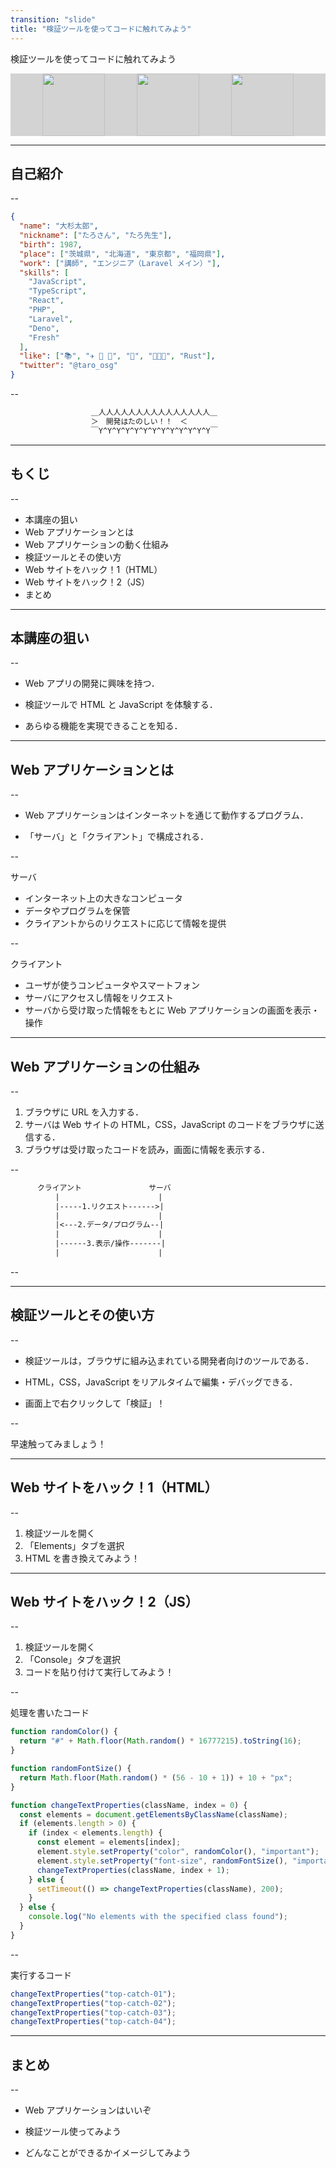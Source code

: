 ```yaml
---
transition: "slide"
title: "検証ツールを使ってコードに触れてみよう"
---
```


検証ツールを使ってコードに触れてみよう

<div style="display:flex;justify-content:space-evenly;align-items:center;background:lightgray;">
<img src="https://upload.wikimedia.org/wikipedia/commons/thumb/e/e1/Google_Chrome_icon_%28February_2022%29.svg/2048px-Google_Chrome_icon_%28February_2022%29.svg.png" alt="" style="height:100px;">
<img src="https://kanda-it-school-kensyu.com/wp-content/uploads/html5.png" alt="" style="height:100px;">
<img src="https://kanda-it-school-kensyu.com/wp-content/uploads/javascript.png" alt="" style="height:100px;">
</div>

---

## 自己紹介

--

```json
{
  "name": "大杉太郎",
  "nickname": ["たろさん", "たろ先生"],
  "birth": 1987,
  "place": ["茨城県", "北海道", "東京都", "福岡県"],
  "work": ["講師", "エンジニア（Laravel メイン）"],
  "skills": [
    "JavaScript",
    "TypeScript",
    "React",
    "PHP",
    "Laravel",
    "Deno",
    "Fresh"
  ],
  "like": ["📚", "✈️ 🚃 🚌", "🚮", "🥃🍺🍷", "Rust"],
  "twitter": "@taro_osg"
}
```

--

```txt
                  ＿人人人人人人人人人人人人人人人＿
                  ＞　開発はたのしい！！　＜
                  ￣Y^Y^Y^Y^Y^Y^Y^Y^Y^Y^Y^Y^Y￣
```

---

## もくじ

--

- 本講座の狙い
- Web アプリケーションとは
- Web アプリケーションの動く仕組み
- 検証ツールとその使い方
- Web サイトをハック！1（HTML）
- Web サイトをハック！2（JS）
- まとめ

---

## 本講座の狙い

--

- Web アプリの開発に興味を持つ．

- 検証ツールで HTML と JavaScript を体験する．

- あらゆる機能を実現できることを知る．

---

## Web アプリケーションとは

--

- Web アプリケーションはインターネットを通じて動作するプログラム．

- 「サーバ」と「クライアント」で構成される．

--

サーバ

- インターネット上の大きなコンピュータ
- データやプログラムを保管
- クライアントからのリクエストに応じて情報を提供

--

クライアント

- ユーザが使うコンピュータやスマートフォン
- サーバにアクセスし情報をリクエスト
- サーバから受け取った情報をもとに Web アプリケーションの画面を表示・操作

---

## Web アプリケーションの仕組み

--

1. ブラウザに URL を入力する．
2. サーバは Web サイトの HTML，CSS，JavaScript のコードをブラウザに送信する．
3. ブラウザは受け取ったコードを読み，画面に情報を表示する．

--

```txt
      クライアント               サーバ
          |                      |
          |-----1.リクエスト------>|
          |                      |
          |<---2.データ/プログラム--|
          |                      |
          |------3.表示/操作-------|
          |                      |
```

--

---

## 検証ツールとその使い方

--

- 検証ツールは，ブラウザに組み込まれている開発者向けのツールである．

- HTML，CSS，JavaScript をリアルタイムで編集・デバッグできる．

- 画面上で右クリックして「検証」！

--

早速触ってみましょう！

---

## Web サイトをハック！1（HTML）

--

1. 検証ツールを開く
2. 「Elements」タブを選択
3. HTML を書き換えてみよう！

---

## Web サイトをハック！2（JS）

--

1. 検証ツールを開く
2. 「Console」タブを選択
3. コードを貼り付けて実行してみよう！

--

処理を書いたコード

```js
function randomColor() {
  return "#" + Math.floor(Math.random() * 16777215).toString(16);
}

function randomFontSize() {
  return Math.floor(Math.random() * (56 - 10 + 1)) + 10 + "px";
}

function changeTextProperties(className, index = 0) {
  const elements = document.getElementsByClassName(className);
  if (elements.length > 0) {
    if (index < elements.length) {
      const element = elements[index];
      element.style.setProperty("color", randomColor(), "important");
      element.style.setProperty("font-size", randomFontSize(), "important");
      changeTextProperties(className, index + 1);
    } else {
      setTimeout(() => changeTextProperties(className), 200);
    }
  } else {
    console.log("No elements with the specified class found");
  }
}
```

--

実行するコード

```js
changeTextProperties("top-catch-01");
changeTextProperties("top-catch-02");
changeTextProperties("top-catch-03");
changeTextProperties("top-catch-04");
```

---

## まとめ

--

- Web アプリケーションはいいぞ

- 検証ツール使ってみよう

- どんなことができるかイメージしてみよう

